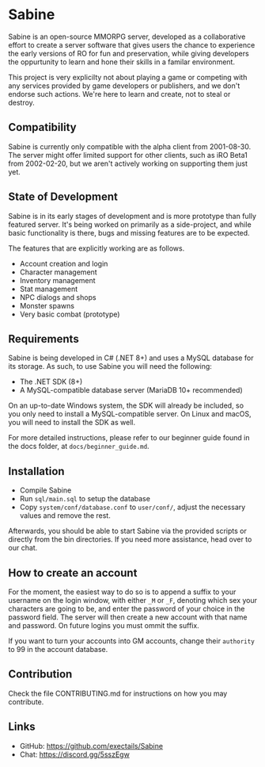 Sabine
=============================================================================

Sabine is an open-source MMORPG server, developed as a collaborative effort
to create a server software that gives users the chance to experience the
early versions of RO for fun and preservation, while giving developers the
oppurtunity to learn and hone their skills in a familar environment.

This project is very explicilty not about playing a game or competing
with any services provided by game developers or publishers, and we don't
endorse such actions. We're here to learn and create, not to steal or
destroy.

Compatibility
-----------------------------------------------------------------------------

Sabine is currently only compatible with the alpha client from 2001-08-30.
The server might offer limited support for other clients, such as iRO
Beta1 from 2002-02-20, but we aren't actively working on supporting them
just yet.

State of Development
-----------------------------------------------------------------------------

Sabine is in its early stages of development and is more prototype than
fully featured server. It's being worked on primarily as a side-project,
and while basic functionality is there, bugs and missing features are
to be expected.

The features that are explicitly working are as follows.
- Account creation and login
- Character management
- Inventory management
- Stat management
- NPC dialogs and shops
- Monster spawns
- Very basic combat (prototype)

Requirements
-----------------------------------------------------------------------------

Sabine is being developed in C# (.NET 8+) and uses a MySQL database for
its storage. As such, to use Sabine you will need the following:

- The .NET SDK (8+)
- A MySQL-compatible database server (MariaDB 10+ recommended)

On an up-to-date Windows system, the SDK will already be included,
so you only need to install a MySQL-compatible server. On Linux and
macOS, you will need to install the SDK as well.

For more detailed instructions, please refer to our beginner guide
found in the docs folder, at `docs/beginner_guide.md`.

Installation
-----------------------------------------------------------------------------

* Compile Sabine
* Run `sql/main.sql` to setup the database
* Copy `system/conf/database.conf` to `user/conf/`,
  adjust the necessary values and remove the rest.

Afterwards, you should be able to start Sabine via the provided scripts or
directly from the bin directories. If you need more assistance, head over
to our chat.

How to create an account
-----------------------------------------------------------------------------

For the moment, the easiest way to do so is to append a suffix to your
username on the login window, with either `_M` or `_F`, denoting which
sex your characters are going to be, and enter the password of your
choice in the password field. The server will then create a new account
with that name and password. On future logins you must ommit the suffix.

If you want to turn your accounts into GM accounts, change their `authority`
to 99 in the account database.

Contribution
-----------------------------------------------------------------------------

Check the file CONTRIBUTING.md for instructions on how you may contribute.

Links
-----------------------------------------------------------------------------

* GitHub: https://github.com/exectails/Sabine
* Chat: https://discord.gg/5sszEgw
